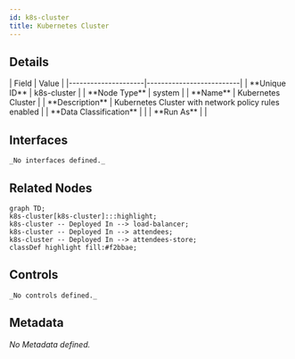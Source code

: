 ```yaml
---
id: k8s-cluster
title: Kubernetes Cluster
---
```


## Details
<div className="table-container">
| Field               | Value                    |
|---------------------|--------------------------|
| **Unique ID**       | k8s-cluster                   |
| **Node Type**       | system             |
| **Name**            | Kubernetes Cluster                 |
| **Description**     | Kubernetes Cluster with network policy rules enabled          |
| **Data Classification** |  |
| **Run As**          |                 |
</div>

## Interfaces
    _No interfaces defined._


## Related Nodes
```mermaid
graph TD;
k8s-cluster[k8s-cluster]:::highlight;
k8s-cluster -- Deployed In --> load-balancer;
k8s-cluster -- Deployed In --> attendees;
k8s-cluster -- Deployed In --> attendees-store;
classDef highlight fill:#f2bbae;

```
## Controls
    _No controls defined._

## Metadata
  _No Metadata defined._
